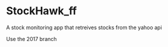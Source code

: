 # StockHawk_ff

A stock monitoring app that retreives stocks from the yahoo api

Use the 2017 branch
